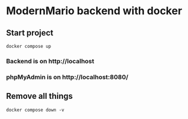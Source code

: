 # ModernMario backend with docker

## Start project
``` docker compose up ```  

### Backend is on http://localhost
### phpMyAdmin is on http://localhost:8080/

## Remove all things
``` docker compose down -v ```
